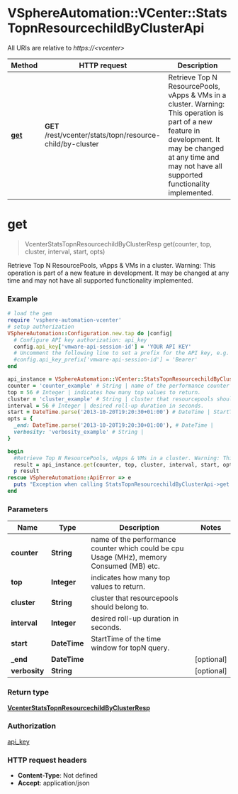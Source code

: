 # VSphereAutomation::VCenter::StatsTopnResourcechildByClusterApi

All URIs are relative to *https://&lt;vcenter&gt;*

Method | HTTP request | Description
------------- | ------------- | -------------
[**get**](StatsTopnResourcechildByClusterApi.md#get) | **GET** /rest/vcenter/stats/topn/resource-child/by-cluster | Retrieve Top N ResourcePools, vApps &amp; VMs in a cluster. Warning: This operation is part of a new feature in development. It may be changed at any time and may not have all supported functionality implemented.


# **get**
> VcenterStatsTopnResourcechildByClusterResp get(counter, top, cluster, interval, start, opts)

Retrieve Top N ResourcePools, vApps & VMs in a cluster. Warning: This operation is part of a new feature in development. It may be changed at any time and may not have all supported functionality implemented.

### Example
```ruby
# load the gem
require 'vsphere-automation-vcenter'
# setup authorization
VSphereAutomation::Configuration.new.tap do |config|
  # Configure API key authorization: api_key
  config.api_key['vmware-api-session-id'] = 'YOUR API KEY'
  # Uncomment the following line to set a prefix for the API key, e.g. 'Bearer' (defaults to nil)
  #config.api_key_prefix['vmware-api-session-id'] = 'Bearer'
end

api_instance = VSphereAutomation::VCenter::StatsTopnResourcechildByClusterApi.new
counter = 'counter_example' # String | name of the performance counter which could be cpu Usage (MHz), memory Consumed (MB) etc.
top = 56 # Integer | indicates how many top values to return.
cluster = 'cluster_example' # String | cluster that resourcepools should belong to.
interval = 56 # Integer | desired roll-up duration in seconds.
start = DateTime.parse('2013-10-20T19:20:30+01:00') # DateTime | StartTime of the time window for topN query.
opts = {
  _end: DateTime.parse('2013-10-20T19:20:30+01:00'), # DateTime | 
  verbosity: 'verbosity_example' # String | 
}

begin
  #Retrieve Top N ResourcePools, vApps & VMs in a cluster. Warning: This operation is part of a new feature in development. It may be changed at any time and may not have all supported functionality implemented.
  result = api_instance.get(counter, top, cluster, interval, start, opts)
  p result
rescue VSphereAutomation::ApiError => e
  puts "Exception when calling StatsTopnResourcechildByClusterApi->get: #{e}"
end
```

### Parameters

Name | Type | Description  | Notes
------------- | ------------- | ------------- | -------------
 **counter** | **String**| name of the performance counter which could be cpu Usage (MHz), memory Consumed (MB) etc. | 
 **top** | **Integer**| indicates how many top values to return. | 
 **cluster** | **String**| cluster that resourcepools should belong to. | 
 **interval** | **Integer**| desired roll-up duration in seconds. | 
 **start** | **DateTime**| StartTime of the time window for topN query. | 
 **_end** | **DateTime**|  | [optional] 
 **verbosity** | **String**|  | [optional] 

### Return type

[**VcenterStatsTopnResourcechildByClusterResp**](VcenterStatsTopnResourcechildByClusterResp.md)

### Authorization

[api_key](../README.md#api_key)

### HTTP request headers

 - **Content-Type**: Not defined
 - **Accept**: application/json



